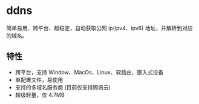 # ddns

简单易用、跨平台、超稳定，自动获取公网 ip(ipv4、ipv6) 地址，并解析到对应的域名。

## 特性

- 跨平台，支持 Window、MacOs、Linux、软路由、嵌入式设备
- 单配置文件，易使用
- 支持的多域名服务商 (目前仅支持腾讯云)
- 超级轻量，仅 4.7MB